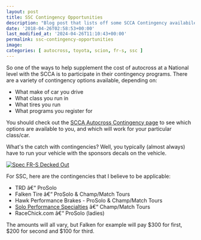 ```yaml
---
layout: post
title: SSC Contingency Opportunities
description: "Blog post that lists off some SCCA Contingency availabile to SSC, this post was for 2018"
date: '2018-04-26T02:58:53+00:00'
last_modified_at: '2024-04-26T11:10:43+00:00'
permalink: ssc-contingency-opportunities
image: 
categories: [ autocross, toyota, scion, fr-s, ssc ]
---
```

So one of the ways to help supplement the cost of autocross at a National level with the SCCA is to participate in their contingency programs. There are a variety of contingency options available, depending on:
- What make of car you drive
- What class you run in
- What tires you run
- What programs you register for

You should check out the [SCCA Autocross Contingency page](https://www.scca.com/pages/solo-contingency) to see which options are available to you, and which will work for your particular class/car.

What's the catch with contingencies? Well, you typically (almost always) have to run your vehicle with the sponsors decals on the vehicle.

[![Spec FR-S Decked Out](https://farm1.staticflickr.com/964/39900291410_b5302163bd.jpg)](https://www.flickr.com/photos/chammond/39900291410/in/dateposted/)

For SSC, here are the contingencies that I believe to be applicable:
- TRD â€“ ProSolo
- Falken Tire â€“ ProSolo & Champ/Match Tours
- Hawk Performance Brakes - ProSolo & Champ/Match Tours
- [Solo Performance Specialties](https://www.soloperformance.com/) â€“ Champ/Match Tours
- RaceChick.com â€“ ProSolo (ladies)

The amounts will all vary, but Falken for example will pay $300 for first, $200 for second and $100 for third.
